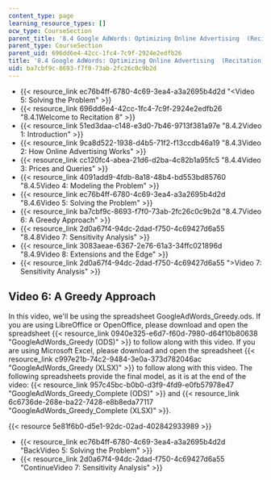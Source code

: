 ```yaml
---
content_type: page
learning_resource_types: []
ocw_type: CourseSection
parent_title: '8.4 Google AdWords: Optimizing Online Advertising  (Recitation)'
parent_type: CourseSection
parent_uid: 696dd6e4-42cc-1fc4-7c9f-2924e2edfb26
title: '8.4 Google AdWords: Optimizing Online Advertising  (Recitation)'
uid: ba7cbf9c-8693-f7f0-73ab-2fc26c0c9b2d
---
```


*   {{< resource_link ec76b4ff-6780-4c69-3ea4-a3a2695b4d2d "\<Video 5: Solving the Problem" >}}
*   {{< resource_link 696dd6e4-42cc-1fc4-7c9f-2924e2edfb26 "8.4.1Welcome to Recitation 8" >}}
*   {{< resource_link 51ed3daa-c148-e3d0-7b46-9713f381a97e "8.4.2Video 1: Introduction" >}}
*   {{< resource_link 9ca8d522-1938-d4b5-71f2-f13ccdb46a19 "8.4.3Video 2: How Online Advertising Works" >}}
*   {{< resource_link cc120fc4-abea-21d6-d2ba-4c82b1a95fc5 "8.4.4Video 3: Prices and Queries" >}}
*   {{< resource_link 4091add9-4fdb-8a18-48b4-bd553bd85760 "8.4.5Video 4: Modeling the Problem" >}}
*   {{< resource_link ec76b4ff-6780-4c69-3ea4-a3a2695b4d2d "8.4.6Video 5: Solving the Problem" >}}
*   {{< resource_link ba7cbf9c-8693-f7f0-73ab-2fc26c0c9b2d "8.4.7Video 6: A Greedy Approach" >}}
*   {{< resource_link 2d0a67f4-94dc-2dad-f750-4c69427d6a55 "8.4.8Video 7: Sensitivity Analysis" >}}
*   {{< resource_link 3083aeae-6367-2e76-61a3-34ffc021896d "8.4.9Video 8: Extensions and the Edge" >}}
*   {{< resource_link 2d0a67f4-94dc-2dad-f750-4c69427d6a55 "\>Video 7: Sensitivity Analysis" >}}

Video 6: A Greedy Approach
--------------------------

In this video, we'll be using the spreadsheet GoogleAdWords\_Greedy.ods. If you are using LibreOffice or OpenOffice, please download and open the spreadsheet {{< resource_link 0940e325-e6d7-f60d-7980-d64f10b80638 "GoogleAdWords\_Greedy (ODS)" >}} to follow along with this video. If you are using Microsoft Excel, please download and open the spreadsheet {{< resource_link c997e21b-74c2-9484-3e0a-373d782046ac "GoogleAdWords\_Greedy (XLSX)" >}} to follow along with this video. The following spreadsheets provide the final model, as it is at the end of the video: {{< resource_link 957c45bc-b0b0-d3f9-4fd9-e0fb57978e47 "GoogleAdWords\_Greedy\_Complete (ODS)" >}} and {{< resource_link 6c6736de-268e-ba22-7428-e8b8eda77117 "GoogleAdWords\_Greedy\_Complete (XLSX)" >}}.

{{< resource 5e81f6b0-d5e1-92dc-02ad-402842933989 >}}

*   {{< resource_link ec76b4ff-6780-4c69-3ea4-a3a2695b4d2d "BackVideo 5: Solving the Problem" >}}
*   {{< resource_link 2d0a67f4-94dc-2dad-f750-4c69427d6a55 "ContinueVideo 7: Sensitivity Analysis" >}}